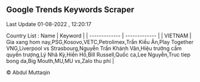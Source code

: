 

## Google Trends Keywords Scraper 
 
Last Update 01-08-2022 , 12:20:17

Country List :
 Name  | Keyword |
| ------------- | ------------- |
| VIETNAM | Gia xang hom nay,PSG,Kosovo,VETC,Petrolimex,Trần Kiều Ân,Play Together VNG,Liverpool vs Strasbourg,Nguyễn Trần Khánh Vân,Hiệu trưởng cầm quyền trượng,Lý Nhã Kỳ,Hiền Hồ,Bill Russell,Quốc ca,Lee Nguyễn,Truc tiep bong da,Big Mouth,MU,MU vs,Zalo thu phí |



© Abdul Muttaqin 
